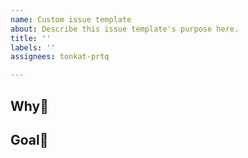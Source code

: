 ```yaml
---
name: Custom issue template
about: Describe this issue template's purpose here.
title: ''
labels: ''
assignees: tonkat-prtq

---
```


## Why🤔

## Goal🎳
